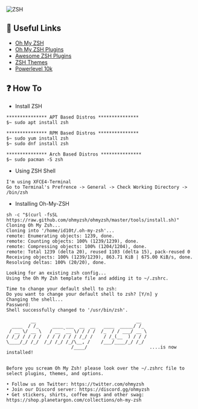![ZSH](https://user-images.githubusercontent.com/48232101/122083324-7e68ba00-ce20-11eb-9de8-4b1e56469785.gif)

## 🔗 Useful Links 
* [Oh My ZSH](https://ohmyz.sh/)
* [Oh My ZSH Plugins](https://github.com/ohmyzsh/ohmyzsh/wiki/Plugins)
* [Awesome ZSH Plugins](https://learnpracticeandshare.com/awesome-zsh-plugins-massive-collection-of-resources/)
* [ZSH Themes](https://zshthem.es/all/)
* [Powerlevel 10k](https://github.com/romkatv/powerlevel10k)

## ❓ How To
- Install ZSH 
```
*************** APT Based Distros ***************
$~ sudo apt install zsh 

*************** RPM Based Distros ***************
$~ sudo yum install zsh 
$~ sudo dnf install zsh 

*************** Arch Based Distros ***************
$~ sudo pacman -S zsh 
```

- Using ZSH Shell
```
I'm using XFCE4-Terminal
Go to Terminal's Prefrence -> General -> Check Working Directory -> /bin/zsh
```

- Installing Oh-My-ZSH
```
sh -c "$(curl -fsSL https://raw.github.com/ohmyzsh/ohmyzsh/master/tools/install.sh)"
Cloning Oh My Zsh...
Cloning into '/home/id10t/.oh-my-zsh'...
remote: Enumerating objects: 1239, done.
remote: Counting objects: 100% (1239/1239), done.
remote: Compressing objects: 100% (1204/1204), done.
remote: Total 1239 (delta 20), reused 1103 (delta 15), pack-reused 0
Receiving objects: 100% (1239/1239), 863.71 KiB | 675.00 KiB/s, done.
Resolving deltas: 100% (20/20), done.

Looking for an existing zsh config...
Using the Oh My Zsh template file and adding it to ~/.zshrc.

Time to change your default shell to zsh:
Do you want to change your default shell to zsh? [Y/n] y
Changing the shell...
Password: 
Shell successfully changed to '/usr/bin/zsh'.

         __                                     __
  ____  / /_     ____ ___  __  __   ____  _____/ /_
 / __ \/ __ \   / __ `__ \/ / / /  /_  / / ___/ __ \
/ /_/ / / / /  / / / / / / /_/ /    / /_(__  ) / / /
\____/_/ /_/  /_/ /_/ /_/\__, /    /___/____/_/ /_/
                        /____/                       ....is now installed!


Before you scream Oh My Zsh! please look over the ~/.zshrc file to select plugins, themes, and options.

• Follow us on Twitter: https://twitter.com/ohmyzsh
• Join our Discord server: https://discord.gg/ohmyzsh
• Get stickers, shirts, coffee mugs and other swag: https://shop.planetargon.com/collections/oh-my-zsh

```
